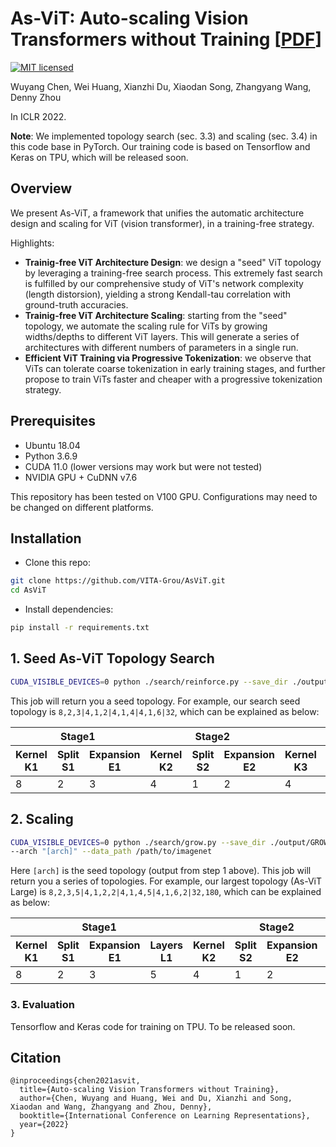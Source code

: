 # As-ViT: Auto-scaling Vision Transformers without Training [[PDF](https://openreview.net/pdf?id=H94a1_Pyr-6)]

<!-- [![Language grade: Python](https://img.shields.io/lgtm/grade/python/g/VITA-Group/TENAS.svg?logo=lgtm&logoWidth=18)](https://lgtm.com/projects/g/VITA-Group/TENAS/context:python) -->
[![MIT licensed](https://img.shields.io/badge/license-MIT-brightgreen.svg)](LICENSE.md)

Wuyang Chen, Wei Huang, Xianzhi Du, Xiaodan Song, Zhangyang Wang, Denny Zhou

In ICLR 2022.


**Note**: We implemented topology search (sec. 3.3) and scaling (sec. 3.4) in this code base in PyTorch. Our training code is based on Tensorflow and Keras on TPU, which will be released soon.



## Overview

We present As-ViT, a framework that unifies the automatic architecture design and scaling for ViT (vision transformer), in a training-free strategy.

Highlights:
* **Trainig-free ViT Architecture Design**: we design a "seed" ViT topology by leveraging a training-free search process. This extremely fast search is fulfilled by our comprehensive study of ViT's network complexity (length distorsion), yielding a strong Kendall-tau correlation with ground-truth accuracies.
* **Trainig-free ViT Architecture Scaling**: starting from the "seed" topology, we automate the scaling rule for ViTs by growing widths/depths to different ViT layers. This will generate a series of architectures with different numbers of parameters in a single run.
* **Efficient ViT Training via Progressive Tokenization**: we observe that ViTs can tolerate coarse tokenization in early training stages,  and further propose to train ViTs faster and cheaper with a progressive tokenization strategy.


## Prerequisites
- Ubuntu 18.04
- Python 3.6.9
- CUDA 11.0 (lower versions may work but were not tested)
- NVIDIA GPU + CuDNN v7.6

This repository has been tested on V100 GPU. Configurations may need to be changed on different platforms.


## Installation
* Clone this repo:
```bash
git clone https://github.com/VITA-Grou/AsViT.git
cd AsViT
```
* Install dependencies:
```bash
pip install -r requirements.txt
```


## 1. Seed As-ViT Topology Search
```bash
CUDA_VISIBLE_DEVICES=0 python ./search/reinforce.py --save_dir ./output/REINFORCE-imagenet --data_path /path/to/imagenet
```
This job will return you a seed topology. For example, our search seed topology is `8,2,3|4,1,2|4,1,4|4,1,6|32`, which can be explained as below:

<table><thead><tr><th colspan="3">Stage1</th><th colspan="3">Stage2</th><th colspan="3">Stage3</th><th colspan="3">Stage4</th><th rowspan="2">Head</th></tr><tr><th>Kernel K1</th><th>Split S1</th><th>Expansion E1</th><th>Kernel K2</th><th>Split S2</th><th>Expansion E2</th><th>Kernel K3</th><th>Split S3</th><th>Expansion E3</th><th>Kernel K4</th><th>Split S4</th><th>Expansion E4</th></tr></thead><tbody><tr><td>8</td><td>2</td><td>3</td><td>4</td><td>1</td><td>2</td><td>4</td><td>1</td><td>4</td><td>4</td><td>1</td><td>6</td><td>32</td></tr></tbody></table>

## 2. Scaling
```bash
CUDA_VISIBLE_DEVICES=0 python ./search/grow.py --save_dir ./output/GROW-imagenet \
--arch "[arch]" --data_path /path/to/imagenet
```
Here `[arch]` is the seed topology (output from step 1 above).
This job will return you a series of topologies. For example, our largest topology (As-ViT Large) is `8,2,3,5|4,1,2,2|4,1,4,5|4,1,6,2|32,180`, which can be explained as below:

<table><thead><tr><th colspan="4">Stage1</th><th colspan="4">Stage2</th><th colspan="4">Stage3</th><th colspan="4">Stage4</th><th rowspan="2">Head</th><th rowspan="2">Initial Hidden Size</th></tr><tr><th>Kernel K1</th><th>Split S1</th><th>Expansion E1</th><th>Layers L1</th><th>Kernel K2</th><th>Split S2</th><th>Expansion E2</th><th>Layers L2</th><th>Kernel K3</th><th>Split S3</th><th>Expansion E3</th><th>Layers L3</th><th>Kernel K4</th><th>Split S4</th><th>Expansion E4</th><th>Layers L4</th></tr></thead><tbody><tr><td>8</td><td>2</td><td>3</td><td>5</td><td>4</td><td>1</td><td>2</td><td>2</td><td>4</td><td>1</td><td>4</td><td>5</td><td>4</td><td>1</td><td>6</td><td>2</td><td>32</td><td>180</td></tr></tbody></table>


### 3. Evaluation
Tensorflow and Keras code for training on TPU. To be released soon.


## Citation
```
@inproceedings{chen2021asvit,
  title={Auto-scaling Vision Transformers without Training},
  author={Chen, Wuyang and Huang, Wei and Du, Xianzhi and Song, Xiaodan and Wang, Zhangyang and Zhou, Denny},
  booktitle={International Conference on Learning Representations},
  year={2022}
}
```
